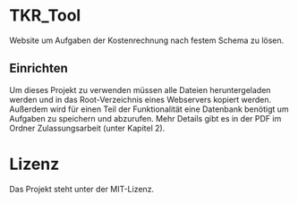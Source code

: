 # TKR_Tool
Website um Aufgaben der Kostenrechnung nach festem Schema zu lösen.

## Einrichten
Um dieses Projekt zu verwenden müssen alle Dateien heruntergeladen werden und in das Root-Verzeichnis eines Webservers kopiert werden.
Außerdem wird für einen Teil der Funktionalität eine Datenbank benötigt um Aufgaben zu speichern und abzurufen.
Mehr Details gibt es in der PDF im Ordner Zulassungsarbeit (unter Kapitel 2).

# Lizenz
Das Projekt steht unter der MIT-Lizenz.

